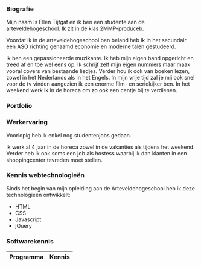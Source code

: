<h3> Biografie </h3>
<p> Mijn naam is Ellen Tijtgat en ik ben een studente aan de arteveldehogeschool. Ik zit in de klas 2MMP-produceb.  </p>
<p> Voordat ik in de arteveldehogeschool ben beland heb ik in het secundair een ASO richting genaamd economie en moderne talen gestudeerd. </p>

<p> Ik ben een gepassioneerde muzikante. Ik heb mijn eigen band opgericht en treed af en toe wel eens op. 
Ik schrijf zelf mijn eigen nummers maar maak vooral covers van bestaande liedjes. Verder hou ik ook van boeken lezen, 
zowel in het Nederlands als in het Engels. In mijn vrije tijd zal je mij ook snel voor de tv vinden aangezien ik 
een enorme film- en seriekijker ben. In het weekend werk ik in de horeca om zo ook een centje bij te verdienen. 
 </p>
 
 
 <h3> Portfolio </h3>
 
 <h3> Werkervaring </h3> 
 <p> Voorlopig heb ik enkel nog studentenjobs gedaan. </p>
 <p> Ik werk al 4 jaar in de horeca zowel in de vakanties als tijdens het weekend. Verder heb ik ook soms een job als hostess
 waarbij ik dan klanten in een shoppingcenter tevreden moet stellen. </p> 
 
 
 <h3> Kennis webtechnologieën </h3>
 <p> 
 Sinds het begin van mijn opleiding aan de Arteveldehogeschool heb ik deze technologieën ontwikkelt:
 <ul>
 		<li> HTML </li>
		<li> CSS </li>
		<li> Javascript </li> 
		<li> jQuery </li>

 </ul>
 
 </p>
 
 <h3> Softwarekennis </h3>
 
<table> 
	<thead>
		<th> Programma </th> 
		<th> Kennis </th>
	</thead>

</table>

